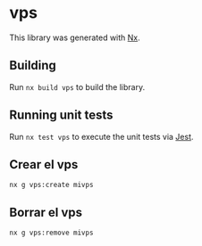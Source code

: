 # vps

This library was generated with [Nx](https://nx.dev).

## Building

Run `nx build vps` to build the library.

## Running unit tests

Run `nx test vps` to execute the unit tests via [Jest](https://jestjs.io).


## Crear el vps
```
nx g vps:create mivps
```


## Borrar el vps
```
nx g vps:remove mivps
```
